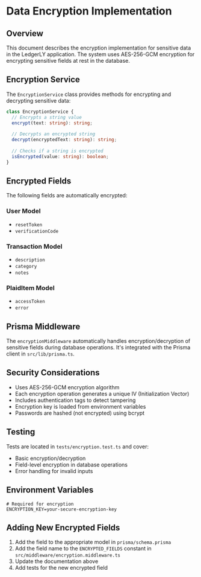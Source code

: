 # Data Encryption Implementation

## Overview
This document describes the encryption implementation for sensitive data in the LedgerLY application. The system uses AES-256-GCM encryption for encrypting sensitive fields at rest in the database.

## Encryption Service

The `EncryptionService` class provides methods for encrypting and decrypting sensitive data:

```typescript
class EncryptionService {
  // Encrypts a string value
  encrypt(text: string): string;
  
  // Decrypts an encrypted string
  decrypt(encryptedText: string): string;
  
  // Checks if a string is encrypted
  isEncrypted(value: string): boolean;
}
```

## Encrypted Fields

The following fields are automatically encrypted:

### User Model
- `resetToken`
- `verificationCode`

### Transaction Model
- `description`
- `category`
- `notes`

### PlaidItem Model
- `accessToken`
- `error`

## Prisma Middleware

The `encryptionMiddleware` automatically handles encryption/decryption of sensitive fields during database operations. It's integrated with the Prisma client in `src/lib/prisma.ts`.

## Security Considerations

- Uses AES-256-GCM encryption algorithm
- Each encryption operation generates a unique IV (Initialization Vector)
- Includes authentication tags to detect tampering
- Encryption key is loaded from environment variables
- Passwords are hashed (not encrypted) using bcrypt

## Testing

Tests are located in `tests/encryption.test.ts` and cover:
- Basic encryption/decryption
- Field-level encryption in database operations
- Error handling for invalid inputs

## Environment Variables

```env
# Required for encryption
ENCRYPTION_KEY=your-secure-encryption-key
```

## Adding New Encrypted Fields

1. Add the field to the appropriate model in `prisma/schema.prisma`
2. Add the field name to the `ENCRYPTED_FIELDS` constant in `src/middleware/encryption.middleware.ts`
3. Update the documentation above
4. Add tests for the new encrypted field
